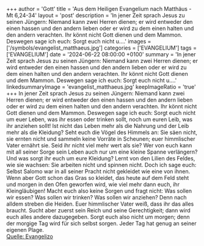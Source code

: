 +++
author = 'Gott'
title = 'Aus dem Heiligen Evangelium nach Matthäus - Mt 6,24-34'
layout = 'post'
description = 'In jener Zeit sprach Jesus zu seinen Jüngern: Niemand kann zwei Herren dienen; er wird entweder den einen hassen und den andern lieben oder er wird zu dem einen halten und den andern verachten. Ihr könnt nicht Gott dienen und dem Mammon. Deswegen sage ich euch: Sorgt euch nicht u....'
images = ['/symbols/evangelist_matthaeus.jpg']
categories = ['EVANGELIUM']
tags = ['EVANGELIUM']
date = '2024-06-22 08:00:00 +0100'
summary = 'In jener Zeit sprach Jesus zu seinen Jüngern: Niemand kann zwei Herren dienen; er wird entweder den einen hassen und den andern lieben oder er wird zu dem einen halten und den andern verachten. Ihr könnt nicht Gott dienen und dem Mammon. Deswegen sage ich euch: Sorgt euch nicht u....'
linkedsummaryImage = 'evangelist_matthaeus.jpg'
keepImageRatio = 'true'
+++
In jener Zeit sprach Jesus zu seinen Jüngern: Niemand kann zwei Herren dienen; er wird entweder den einen hassen und den andern lieben oder er wird zu dem einen halten und den andern verachten. Ihr könnt nicht Gott dienen und dem Mammon.
Deswegen sage ich euch: Sorgt euch nicht um euer Leben, was ihr essen oder trinken sollt, noch um euren Leib, was ihr anziehen sollt! Ist nicht das Leben mehr als die Nahrung und der Leib mehr als die Kleidung?
Seht euch die Vögel des Himmels an: Sie säen nicht, sie ernten nicht und sammeln keine Vorräte in Scheunen; euer himmlischer Vater ernährt sie.<!--more--> Seid ihr nicht viel mehr wert als sie?
Wer von euch kann mit all seiner Sorge sein Leben auch nur um eine kleine Spanne verlängern?
Und was sorgt ihr euch um eure Kleidung? Lernt von den Lilien des Feldes, wie sie wachsen: Sie arbeiten nicht und spinnen nicht.
Doch ich sage euch: Selbst Salomo war in all seiner Pracht nicht gekleidet wie eine von ihnen.
Wenn aber Gott schon das Gras so kleidet, das heute auf dem Feld steht und morgen in den Ofen geworfen wird, wie viel mehr dann euch, ihr Kleingläubigen!
Macht euch also keine Sorgen und fragt nicht: Was sollen wir essen? Was sollen wir trinken? Was sollen wir anziehen?
Denn nach alldem streben die Heiden. Euer himmlischer Vater weiß, dass ihr das alles braucht.
Sucht aber zuerst sein Reich und seine Gerechtigkeit; dann wird euch alles andere dazugegeben.
Sorgt euch also nicht um morgen; denn der morgige Tag wird für sich selbst sorgen. Jeder Tag hat genug an seiner eigenen Plage.<br> [Quelle: Evangelizo](https://evangeliumtagfuertag.org/DE/gospel)